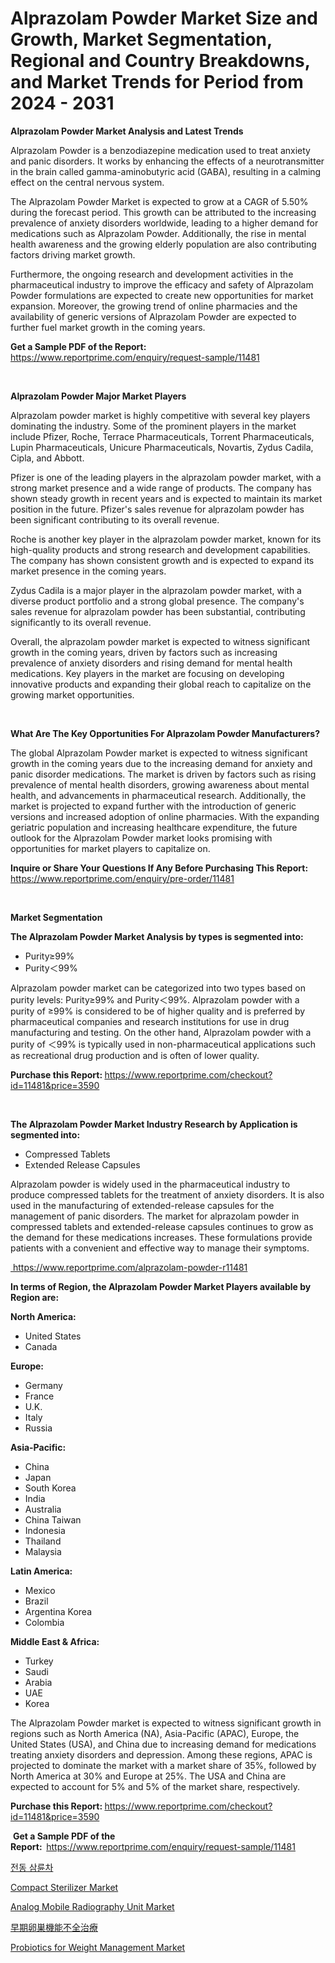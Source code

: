 <p><h1>Alprazolam Powder Market Size and Growth, Market Segmentation, Regional and Country Breakdowns, and Market Trends for Period from 2024 -  2031</h1></p><p><strong>Alprazolam Powder Market Analysis and Latest Trends</strong></p>
<p><p>Alprazolam Powder is a benzodiazepine medication used to treat anxiety and panic disorders. It works by enhancing the effects of a neurotransmitter in the brain called gamma-aminobutyric acid (GABA), resulting in a calming effect on the central nervous system.</p><p>The Alprazolam Powder Market is expected to grow at a CAGR of 5.50% during the forecast period. This growth can be attributed to the increasing prevalence of anxiety disorders worldwide, leading to a higher demand for medications such as Alprazolam Powder. Additionally, the rise in mental health awareness and the growing elderly population are also contributing factors driving market growth.</p><p>Furthermore, the ongoing research and development activities in the pharmaceutical industry to improve the efficacy and safety of Alprazolam Powder formulations are expected to create new opportunities for market expansion. Moreover, the growing trend of online pharmacies and the availability of generic versions of Alprazolam Powder are expected to further fuel market growth in the coming years.</p></p>
<p><strong>Get a Sample PDF of the Report:&nbsp;</strong> <a href="https://www.reportprime.com/enquiry/request-sample/11481">https://www.reportprime.com/enquiry/request-sample/11481</a></p>
<p>&nbsp;</p>
<p><strong>Alprazolam Powder Major Market Players</strong></p>
<p><p>Alprazolam powder market is highly competitive with several key players dominating the industry. Some of the prominent players in the market include Pfizer, Roche, Terrace Pharmaceuticals, Torrent Pharmaceuticals, Lupin Pharmaceuticals, Unicure Pharmaceuticals, Novartis, Zydus Cadila, Cipla, and Abbott.</p><p>Pfizer is one of the leading players in the alprazolam powder market, with a strong market presence and a wide range of products. The company has shown steady growth in recent years and is expected to maintain its market position in the future. Pfizer's sales revenue for alprazolam powder has been significant contributing to its overall revenue.</p><p>Roche is another key player in the alprazolam powder market, known for its high-quality products and strong research and development capabilities. The company has shown consistent growth and is expected to expand its market presence in the coming years.</p><p>Zydus Cadila is a major player in the alprazolam powder market, with a diverse product portfolio and a strong global presence. The company's sales revenue for alprazolam powder has been substantial, contributing significantly to its overall revenue.</p><p>Overall, the alprazolam powder market is expected to witness significant growth in the coming years, driven by factors such as increasing prevalence of anxiety disorders and rising demand for mental health medications. Key players in the market are focusing on developing innovative products and expanding their global reach to capitalize on the growing market opportunities.</p></p>
<p>&nbsp;</p>
<p><strong>What Are The Key Opportunities For Alprazolam Powder Manufacturers?</strong></p>
<p><p>The global Alprazolam Powder market is expected to witness significant growth in the coming years due to the increasing demand for anxiety and panic disorder medications. The market is driven by factors such as rising prevalence of mental health disorders, growing awareness about mental health, and advancements in pharmaceutical research. Additionally, the market is projected to expand further with the introduction of generic versions and increased adoption of online pharmacies. With the expanding geriatric population and increasing healthcare expenditure, the future outlook for the Alprazolam Powder market looks promising with opportunities for market players to capitalize on.</p></p>
<p><strong>Inquire or Share Your Questions If Any Before Purchasing This Report:</strong> <a href="https://www.reportprime.com/enquiry/pre-order/11481">https://www.reportprime.com/enquiry/pre-order/11481</a></p>
<p>&nbsp;</p>
<p><strong>Market Segmentation</strong></p>
<p><strong>The Alprazolam Powder Market Analysis by types is segmented into:</strong></p>
<p><ul><li>Purity≥99%</li><li>Purity＜99%</li></ul></p>
<p><p>Alprazolam powder market can be categorized into two types based on purity levels: Purity≥99% and Purity＜99%. Alprazolam powder with a purity of ≥99% is considered to be of higher quality and is preferred by pharmaceutical companies and research institutions for use in drug manufacturing and testing. On the other hand, Alprazolam powder with a purity of ＜99% is typically used in non-pharmaceutical applications such as recreational drug production and is often of lower quality.</p></p>
<p><strong>Purchase this Report:&nbsp;</strong><a href="https://www.reportprime.com/checkout?id=11481&price=3590">https://www.reportprime.com/checkout?id=11481&price=3590</a></p>
<p>&nbsp;</p>
<p><strong>The Alprazolam Powder Market Industry Research by Application is segmented into:</strong></p>
<p><ul><li>Compressed Tablets</li><li>Extended Release Capsules</li></ul></p>
<p><p>Alprazolam powder is widely used in the pharmaceutical industry to produce compressed tablets for the treatment of anxiety disorders. It is also used in the manufacturing of extended-release capsules for the management of panic disorders. The market for alprazolam powder in compressed tablets and extended-release capsules continues to grow as the demand for these medications increases. These formulations provide patients with a convenient and effective way to manage their symptoms.</p></p>
<p><a href="https://www.reportprime.com/alprazolam-powder-r11481">&nbsp;https://www.reportprime.com/alprazolam-powder-r11481</a></p>
<p><strong>In terms of Region, the Alprazolam Powder Market Players available by Region are:</strong></p>
<p>
    <p> <strong> North America: </strong>
        <ul>
            <li>United States</li>
            <li>Canada</li>
        </ul>
        </p> 
    <p> <strong> Europe: </strong>
        <ul>
            <li>Germany</li>
            <li>France</li>
            <li>U.K.</li>
            <li>Italy</li>
            <li>Russia</li>
        </ul>
        </p> 
    <p> <strong> Asia-Pacific: </strong>
        <ul>
            <li>China</li>
            <li>Japan</li>
            <li>South Korea</li>
            <li>India</li>
            <li>Australia</li>
            <li>China Taiwan</li>
            <li>Indonesia</li>
            <li>Thailand</li>
            <li>Malaysia</li>
        </ul>
        </p> 
    <p> <strong> Latin America: </strong>
        <ul>
            <li>Mexico</li>
            <li>Brazil</li>
            <li>Argentina Korea</li>
            <li>Colombia</li>
        </ul>
        </p> 
    <p> <strong> Middle East & Africa: </strong>
        <ul>
            <li>Turkey</li>
            <li>Saudi</li>
            <li>Arabia</li>
            <li>UAE</li>
            <li>Korea</li>
        </ul>
    </p>
    </p>
<p><p>The Alprazolam Powder market is expected to witness significant growth in regions such as North America (NA), Asia-Pacific (APAC), Europe, the United States (USA), and China due to increasing demand for medications treating anxiety disorders and depression. Among these regions, APAC is projected to dominate the market with a market share of 35%, followed by North America at 30% and Europe at 25%. The USA and China are expected to account for 5% and 5% of the market share, respectively.</p></p>
<p><strong>Purchase this Report: </strong><a href="https://www.reportprime.com/checkout?id=11481&price=3590">https://www.reportprime.com/checkout?id=11481&price=3590</a></p>
<p>&nbsp;<strong>Get a Sample PDF of the Report:&nbsp;&nbsp;</strong><a href="https://www.reportprime.com/enquiry/request-sample/11481">https://www.reportprime.com/enquiry/request-sample/11481</a></p>
<p><strong></strong></p>
<p><p><a href="https://github.com/darrellockm3ytan895656/Market-Research-Report-List-1/blob/main/210751024214.md">전동 삼륜차</a></p><p><a href="https://www.linkedin.com/pulse/compact-sterilizer-market-size-growth-outlook-from-2024-2031-jskjf?trackingId=ISK1vJV33ZROj7K3mIB6TQ%3D%3D">Compact Sterilizer Market</a></p><p><a href="https://www.linkedin.com/pulse/analog-mobile-radiography-unit-market-size-global-industry-flkqf?trackingId=rDxKzR3QZRegHmzRZTSu6A%3D%3D">Analog Mobile Radiography Unit Market</a></p><p><a href="https://github.com/mohamedbakry57/Market-Research-Report-List-3/blob/main/761922925995.md">早期卵巣機能不全治療</a></p><p><a href="https://github.com/shotows/Market-Research-Report-List-2/blob/main/probiotics-for-weight-management-market.md">Probiotics for Weight Management Market</a></p></p>